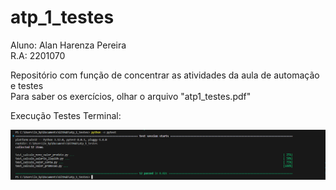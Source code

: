 # atp_1_testes

Aluno: Alan Harenza Pereira\
R.A: 2201070

Repositório com função de concentrar as atividades da aula de automação e testes\
Para saber os exercícios, olhar o arquivo "atp1_testes.pdf"


Execução Testes Terminal:

![Alt Execução testes termial](imagens_testes.PNG)

